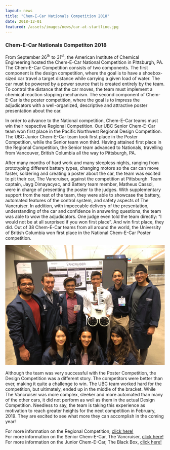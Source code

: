 ```yaml
---
layout: news
title: "Chem-E-Car Nationals Competition 2018"
date: 2018-12-01
featured: /assets/images/news/car-at-startline.jpg
---
```


### Chem-E-Car Nationals Competiton 2018

From September 26<sup>th</sup> to 31<sup>st</sup>, the American Institute of Chemical Engineering hosted the Chem-E-Car National Competition in Pittsburgh, PA. The Chem-E-Car Competition consists of two components. The first component is the design competition, where the goal is to have a shoebox-sized car travel a target distance while carrying a given load of water. The car must be powered by a power source that is created entirely by the team. To control the distance that the car moves, the team must implement a chemical reaction stopping mechanism. The second component of Chem-E-Car is the poster competition, where the goal is to impress the adjudicators with a well-organized, descriptive and attractive poster presentation about the car.

In order to advance to the National competition, Chem-E-Car teams must win their respective Regional Competition. Our UBC Senior Chem-E-Car team won first place in the Pacific Northwest Regional Design Competition. The UBC Junior Chem-E-Car team took first place in the Poster Competition, while the Senior team won third. Having attained first place in the Regional Competition, the Senior team advanced to Nationals, travelling from Vancouver, British Columbia all the way to Pittsburgh, PA.

After many months of hard work and many sleepless nights, ranging from prototyping different battery types, changing motors so the car can move faster, soldering and creating a poster about the car, the team was excited to pit their car, The Vancruiser, against the competition at Pittsburgh. Team captain, Jayg Dimayacyac, and Battery team member, Matheus Cassol, were in charge of presenting the poster to the judges. With supplementary support from the rest of the team, they were able to showcase the battery, automated features of the control system, and safety aspects of The Vancruiser. In addition, with impeccable delivery of the presentation, understanding of the car and confidence in answering questions, the team was able to wow the adjudicators. One judge even told the team directly: “I would not be at all surprised if you won first place”. And win first place, they did. Out of 38 Chem-E-Car teams from all around the world, the University of British Columbia won first place in the National Chem-E-Car Poster competition.

![alt text](/assets/images/news/poster-and-members.jpg)

Although the team was very successful with the Poster Competition, the Design Competition was a different story. The competitors were better than ever, making it quite a challenge to win. The UBC team worked hard for the competition, but ultimately, ended up in the middle of the bracket. While The Vancruiser was more complex, sleeker and more automated than many of the other cars, it did not perform as well as them in the actual Design Competition. Needless to say, the team is taking this experience as motivation to reach greater heights for the next competition in February, 2019. They are excited to see what more they can accomplish in the coming year!

For more information on the Regional Competition, [click here!](https://www.ubcenvision.com/news/2018/04/13/ChemECar2018.html) <br>
For more information on the Senior Chem-E-Car, The Vancruiser, [click here!](https://www.ubcenvision.com/blog/2018/08/04/Meet-the-Vancruiser.html) <br>
For more information on the Junior Chem-E-Car, The Black Box, [click here!](https://www.ubcenvision.com/blog/2018/09/09/The-Black-Box.html)
